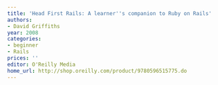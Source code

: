 ```yaml
---
title: 'Head First Rails: A learner''s companion to Ruby on Rails'
authors:
- David Griffiths
year: 2008
categories:
- beginner
- Rails
prices: ''
editor: O'Reilly Media
home_url: http://shop.oreilly.com/product/9780596515775.do
---
```


